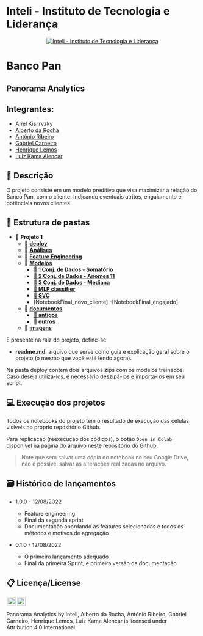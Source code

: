 # Inteli - Instituto de Tecnologia e Liderança 

<p align="center">
<a href= "https://www.inteli.edu.br/"><img src="https://www.inteli.edu.br/wp-content/uploads/2021/08/20172028/marca_1-2.png" alt="Inteli - Instituto de Tecnologia e Liderança" border="0"></a>
</p>

# Banco Pan
## Panorama Analytics

## Integrantes: 
- Ariel Kisilrvzky
- <a href="https://www.linkedin.com/in/alberto-da-rocha-miranda-angrysine/">Alberto da Rocha</a>
- <a href="https://www.linkedin.com/in/antonioribeiro893/">Antônio Ribeiro</a> 
- <a href="https://www.linkedin.com/in/gabecarneiro/">Gabriel Carneiro</a> 
- <a href="https://www.linkedin.com/in/henriquelfmatias/">Henrique Lemos</a>
- <a href="https://www.linkedin.com/in/luiz-k-alencar/">Luiz Kama Alencar</a> 


## 📝 Descrição

O projeto consiste em um modelo preditivo que visa maximizar a relação do Banco Pan, com o cliente. Indicando eventuais atritos, engajamento e potênciais novos clientes

## 📁 Estrutura de pastas

- 📂 __Projeto 1__
    - 📂 __[deploy](deploy/)__
    - 📂 __[Análises](notebooks/Análises/)__
    - 📂 __[Feature Engineering](notebooks/Feature%20Engineering/)__
    - 📂 __[Modelos](notebooks/Modelos/)__
         - __[📂 1 Conj. de Dados - Somatório](/notebooks/Modelos/1%20Conj.%20de%20Dados%20-%20Somat%C3%B3rio)__
         - __[📂 2 Conj. de Dados - Anomes 11](/notebooks/Modelos/2%20Conj.%20de%20Dados%20-%20Anomes%2011)__
         - __[📂 3 Conj. de Dados - Mediana](/notebooks/Modelos/3%20Conj.%20de%20Dados%20-%20Mediana)__
         - __[📂 MLP classifier](/notebooks/Modelos/SVC)__
         - __[📂 SVC](/notebooks/Modelos/MLP%20classifier)__
         - [NotebookFinal_novo_cliente]
         -[NotebookFinal_engajado]
    - 📂 __[documentos](documentos/)__
      - __[📂 antigos](documentos/antigos)__
      - __[📂 outros](documentos/outros)__
    - 📁 __[imagens](imagens/)__
   

E presente na raiz do projeto, define-se:

- <b>readme.md</b>: arquivo que serve como guia e explicação geral sobre o projeto (o mesmo que você está lendo agora).

Na pasta deploy contém dois arquivos zips com os modelos treinados. Caso deseja utilizá-los, é necessário deszipá-los e importá-los em seu script. 

## 💻 Execução dos projetos

Todos os notebooks do projeto tem o resultado de execução das células visíveis no próprio repositório Github.

Para replicação (reexecução dos códigos), o botão `Open in Colab` disponível na página do arquivo neste repositório do Github.
> Note que sem salvar uma cópia do notebook no seu Google Drive, não é possível salvar as alterações realizadas no arquivo.

## 🗃 Histórico de lançamentos

* 1.0.0 - 12/08/2022
    * Feature engineering
    * Final da segunda sprint
    * Documentação abordando as features selecionadas e todos os métodos e motivos de agregação
    
* 0.1.0 - 12/08/2022
    * O primeiro lançamento adequado
    * Final da primeira Sprint, e primeira versão da documentação


## 📋 Licença/License

<img style="height:22px!important;margin-left:3px;vertical-align:text-bottom;" src="https://mirrors.creativecommons.org/presskit/icons/cc.svg?ref=chooser-v1"><img style="height:22px!important;margin-left:3px;vertical-align:text-bottom;" src="https://mirrors.creativecommons.org/presskit/icons/by.svg?ref=chooser-v1"><p xmlns:cc="http://creativecommons.org/ns#" xmlns:dct="http://purl.org/dc/terms/"><a property="dct:title" rel="cc:attributionURL">Panorama Analytics</a> by <a rel="cc:attributionURL dct:creator" property="cc:attributionName">Inteli, Alberto da Rocha, Antônio Ribeiro, Gabriel Carneiro, Henrique Lemos, Luiz Kama Alencar</a> is licensed under <a target="_blank" rel="license noopener noreferrer" style="display:inline-block;">Attribution 4.0 International</a>.</p>
